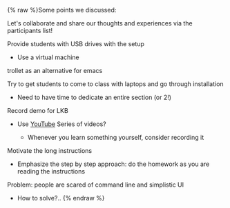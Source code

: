 {% raw %}Some points we discussed:

Let's collaborate and share our thoughts and experiences via the
participants list!

Provide students with USB drives with the setup

- Use a virtual machine

trollet as an alternative for emacs

Try to get students to come to class with laptops and go through
installation

- Need to have time to dedicate an entire section (or 2!)

Record demo for LKB

- Use [YouTube](/YouTube) Series of videos?
  
  - Whenever you learn something yourself, consider recording it

Motivate the long instructions

- Emphasize the step by step approach: do the homework as you are
reading the instructions

Problem: people are scared of command line and simplistic UI

- How to solve?..
{% endraw %}